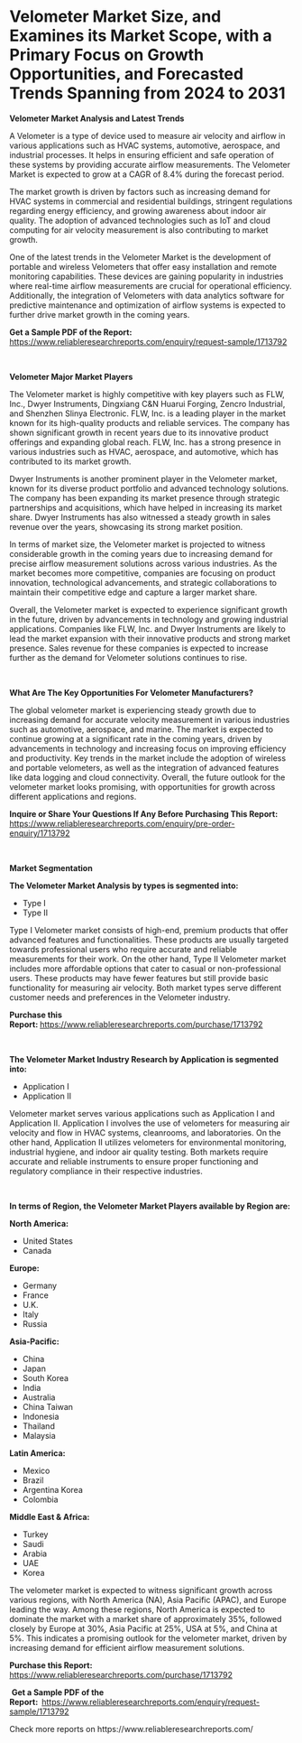 <p><h1>Velometer Market Size, and Examines its Market Scope, with a Primary Focus on Growth Opportunities, and Forecasted Trends Spanning from 2024 to 2031</h1></p><p><strong>Velometer Market Analysis and Latest Trends</strong></p>
<p><p>A Velometer is a type of device used to measure air velocity and airflow in various applications such as HVAC systems, automotive, aerospace, and industrial processes. It helps in ensuring efficient and safe operation of these systems by providing accurate airflow measurements. The Velometer Market is expected to grow at a CAGR of 8.4% during the forecast period.</p><p>The market growth is driven by factors such as increasing demand for HVAC systems in commercial and residential buildings, stringent regulations regarding energy efficiency, and growing awareness about indoor air quality. The adoption of advanced technologies such as IoT and cloud computing for air velocity measurement is also contributing to market growth.</p><p>One of the latest trends in the Velometer Market is the development of portable and wireless Velometers that offer easy installation and remote monitoring capabilities. These devices are gaining popularity in industries where real-time airflow measurements are crucial for operational efficiency. Additionally, the integration of Velometers with data analytics software for predictive maintenance and optimization of airflow systems is expected to further drive market growth in the coming years.</p></p>
<p><strong>Get a Sample PDF of the Report:&nbsp;</strong> <a href="https://www.reliableresearchreports.com/enquiry/request-sample/1713792">https://www.reliableresearchreports.com/enquiry/request-sample/1713792</a></p>
<p>&nbsp;</p>
<p><strong>Velometer Major Market Players</strong></p>
<p><p>The Velometer market is highly competitive with key players such as FLW, Inc., Dwyer Instruments, Dingxiang C&N Huarui Forging, Zencro Industrial, and Shenzhen Slinya Electronic. FLW, Inc. is a leading player in the market known for its high-quality products and reliable services. The company has shown significant growth in recent years due to its innovative product offerings and expanding global reach. FLW, Inc. has a strong presence in various industries such as HVAC, aerospace, and automotive, which has contributed to its market growth.</p><p>Dwyer Instruments is another prominent player in the Velometer market, known for its diverse product portfolio and advanced technology solutions. The company has been expanding its market presence through strategic partnerships and acquisitions, which have helped in increasing its market share. Dwyer Instruments has also witnessed a steady growth in sales revenue over the years, showcasing its strong market position.</p><p>In terms of market size, the Velometer market is projected to witness considerable growth in the coming years due to increasing demand for precise airflow measurement solutions across various industries. As the market becomes more competitive, companies are focusing on product innovation, technological advancements, and strategic collaborations to maintain their competitive edge and capture a larger market share.</p><p>Overall, the Velometer market is expected to experience significant growth in the future, driven by advancements in technology and growing industrial applications. Companies like FLW, Inc. and Dwyer Instruments are likely to lead the market expansion with their innovative products and strong market presence. Sales revenue for these companies is expected to increase further as the demand for Velometer solutions continues to rise.</p></p>
<p>&nbsp;</p>
<p><strong>What Are The Key Opportunities For Velometer Manufacturers?</strong></p>
<p><p>The global velometer market is experiencing steady growth due to increasing demand for accurate velocity measurement in various industries such as automotive, aerospace, and marine. The market is expected to continue growing at a significant rate in the coming years, driven by advancements in technology and increasing focus on improving efficiency and productivity. Key trends in the market include the adoption of wireless and portable velometers, as well as the integration of advanced features like data logging and cloud connectivity. Overall, the future outlook for the velometer market looks promising, with opportunities for growth across different applications and regions.</p></p>
<p><strong>Inquire or Share Your Questions If Any Before Purchasing This Report:</strong> <a href="https://www.reliableresearchreports.com/enquiry/pre-order-enquiry/1713792">https://www.reliableresearchreports.com/enquiry/pre-order-enquiry/1713792</a></p>
<p>&nbsp;</p>
<p><strong>Market Segmentation</strong></p>
<p><strong>The Velometer Market Analysis by types is segmented into:</strong></p>
<p><ul><li>Type I</li><li>Type II</li></ul></p>
<p><p>Type I Velometer market consists of high-end, premium products that offer advanced features and functionalities. These products are usually targeted towards professional users who require accurate and reliable measurements for their work. On the other hand, Type II Velometer market includes more affordable options that cater to casual or non-professional users. These products may have fewer features but still provide basic functionality for measuring air velocity. Both market types serve different customer needs and preferences in the Velometer industry.</p></p>
<p><strong>Purchase this Report:&nbsp;</strong><a href="https://www.reliableresearchreports.com/purchase/1713792">https://www.reliableresearchreports.com/purchase/1713792</a></p>
<p>&nbsp;</p>
<p><strong>The Velometer Market Industry Research by Application is segmented into:</strong></p>
<p><ul><li>Application I</li><li>Application II</li></ul></p>
<p><p>Velometer market serves various applications such as Application I and Application II. Application I involves the use of velometers for measuring air velocity and flow in HVAC systems, cleanrooms, and laboratories. On the other hand, Application II utilizes velometers for environmental monitoring, industrial hygiene, and indoor air quality testing. Both markets require accurate and reliable instruments to ensure proper functioning and regulatory compliance in their respective industries.</p></p>
<p>&nbsp;</p>
<p><strong>In terms of Region, the Velometer Market Players available by Region are:</strong></p>
<p>
    <p> <strong> North America: </strong>
        <ul>
            <li>United States</li>
            <li>Canada</li>
        </ul>
        </p> 
    <p> <strong> Europe: </strong>
        <ul>
            <li>Germany</li>
            <li>France</li>
            <li>U.K.</li>
            <li>Italy</li>
            <li>Russia</li>
        </ul>
        </p> 
    <p> <strong> Asia-Pacific: </strong>
        <ul>
            <li>China</li>
            <li>Japan</li>
            <li>South Korea</li>
            <li>India</li>
            <li>Australia</li>
            <li>China Taiwan</li>
            <li>Indonesia</li>
            <li>Thailand</li>
            <li>Malaysia</li>
        </ul>
        </p> 
    <p> <strong> Latin America: </strong>
        <ul>
            <li>Mexico</li>
            <li>Brazil</li>
            <li>Argentina Korea</li>
            <li>Colombia</li>
        </ul>
        </p> 
    <p> <strong> Middle East & Africa: </strong>
        <ul>
            <li>Turkey</li>
            <li>Saudi</li>
            <li>Arabia</li>
            <li>UAE</li>
            <li>Korea</li>
        </ul>
    </p>
    </p>
<p><p>The velometer market is expected to witness significant growth across various regions, with North America (NA), Asia Pacific (APAC), and Europe leading the way. Among these regions, North America is expected to dominate the market with a market share of approximately 35%, followed closely by Europe at 30%, Asia Pacific at 25%, USA at 5%, and China at 5%. This indicates a promising outlook for the velometer market, driven by increasing demand for efficient airflow measurement solutions.</p></p>
<p><strong>Purchase this Report: </strong><a href="https://www.reliableresearchreports.com/purchase/1713792">https://www.reliableresearchreports.com/purchase/1713792</a></p>
<p>&nbsp;<strong>Get a Sample PDF of the Report:&nbsp;&nbsp;</strong><a href="https://www.reliableresearchreports.com/enquiry/request-sample/1713792">https://www.reliableresearchreports.com/enquiry/request-sample/1713792</a></p>
<p><strong></strong></p>
<p>Check more reports on https://www.reliableresearchreports.com/</p>